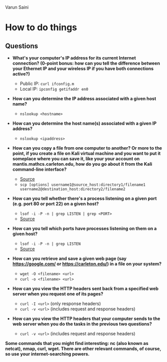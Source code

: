 Varun Saini

# How to do things

## Questions

- **What's your computer's IP address for its current Internet connection? (0-point bonus: how can you tell the difference between your Ethernet IP and your wireless IP if you have both connections active?)**
  - Public IP: `curl ifconfig.m`
  - Local IP: `ipconfig getifaddr en0`

- **How can you determine the IP address associated with a given host name?**
  - `nslookup <hostname>`

- **How can you determine the host name(s) associated with a given IP address?**
  - `nslookup <ipaddress>`

- **How can you copy a file from one computer to another? Or more to the point, if you create a file on Kali virtual machine and you want to put it someplace where you can save it, like your your account on mantis.mathcs.carleton.edu, how do you go about it from the Kali command-line interface?**
  - [Source](https://kb.iu.edu/d/agye)
  - `scp [options] username1@source_host:directory1/filename1 username2@destination_host:directory2/filename2`

- **How can you tell whether there's a process listening on a given port (e.g. port 80 or port 22) on a given host?**
  - `lsof -i -P -n | grep LISTEN | grep <PORT>`
  - [Source](https://www.cyberciti.biz/faq/unix-linux-check-if-port-is-in-use-command/)

- **How can you tell which ports have processes listening on them on a given host?**
  - `lsof -i -P -n | grep LISTEN`
  - [Source](https://www.cyberciti.biz/faq/unix-linux-check-if-port-is-in-use-command/)

- **How can you retrieve and save a given web page (say https://google.com/ or https://carleton.edu/) in a file on your system?**
  - `wget -O <filename> <url>`
  - `curl -o <filename> <url>`

- **How can you view the HTTP headers sent back from a specified web server when you request one of its pages?**
  - `curl -I <url>` (only response headers)
  - `curl -v <url>` (includes request and response headers)

- **How can you view the HTTP headers that your computer sends to the web server when you do the tasks in the previous two questions?**
  - `curl -v <url>` (includes request and response headers)

**Some commands that you might find interesting: nc (also known as netcat), nmap, curl, wget. There are other relevant commands, of course, so use your internet-searching powers.**
